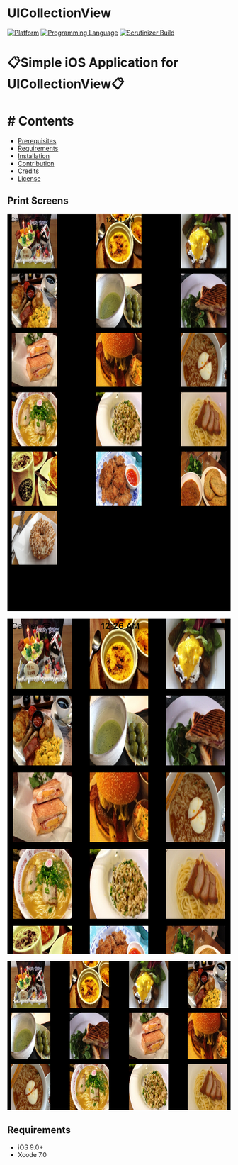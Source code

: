 # UICollectionView 

[![Platform](https://img.shields.io/badge/platform-ios-lightgrey.svg)]()
[![Programming Language](https://img.shields.io/badge/language-objective--c-ff69b4.svg)]()
[![Scrutinizer Build](https://img.shields.io/scrutinizer/build/g/filp/whoops.svg?maxAge=2592000)]()

# :clipboard:Simple iOS Application for UICollectionView:clipboard:

# # Contents

-	[Prerequisites](#prerequisites)
-	[Requirements](#requirements)
-	[Installation](#installation)
-	[Contribution](#contribution)
-	[Credits](#credits)
-	[License](#license)

## Print Screens

![1](https://github.com/ssamgir/SSUICollectionView/blob/master/Simulator%20Screen%20Shot%2028-Aug-2016%2C%2012.21.47%20AM.png)


![2](https://github.com/ssamgir/SSUICollectionView/blob/master/Simulator%20Screen%20Shot%2028-Aug-2016%2C%2012.26.08%20AM.png)


![3](https://github.com/ssamgir/SSUICollectionView/blob/master/Simulator%20Screen%20Shot%2028-Aug-2016%2C%2012.26.11%20AM.png)



## Requirements
* iOS 9.0+
* Xcode 7.0
